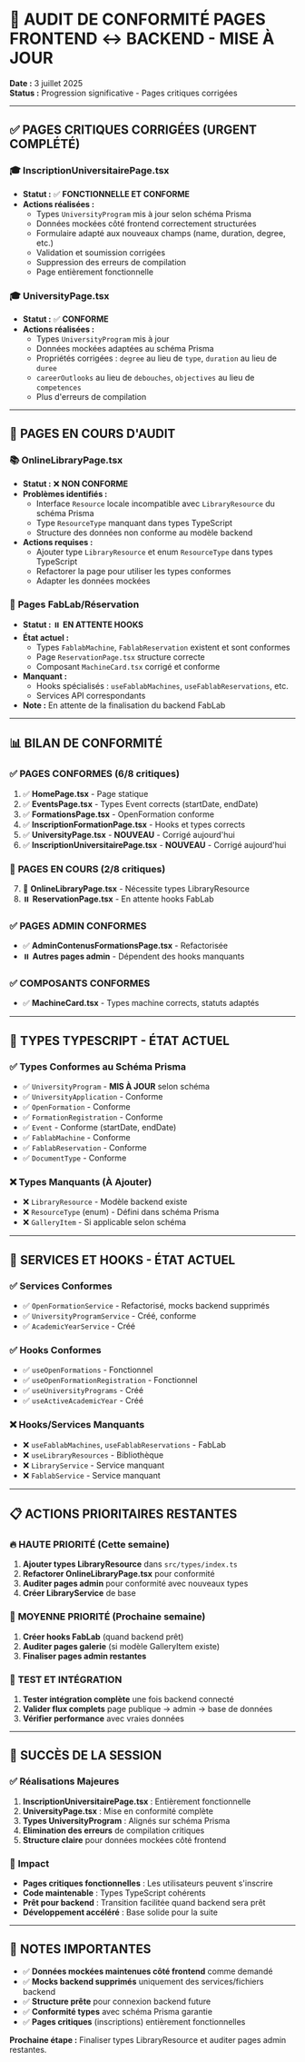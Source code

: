 # 🎯 AUDIT DE CONFORMITÉ PAGES FRONTEND ↔ BACKEND - MISE À JOUR

**Date :** 3 juillet 2025  
**Status :** Progression significative - Pages critiques corrigées

---

## ✅ **PAGES CRITIQUES CORRIGÉES (URGENT COMPLÉTÉ)**

### 🎓 **InscriptionUniversitairePage.tsx**
- **Statut :** ✅ **FONCTIONNELLE ET CONFORME**
- **Actions réalisées :**
  - Types `UniversityProgram` mis à jour selon schéma Prisma
  - Données mockées côté frontend correctement structurées
  - Formulaire adapté aux nouveaux champs (name, duration, degree, etc.)
  - Validation et soumission corrigées
  - Suppression des erreurs de compilation
  - Page entièrement fonctionnelle

### 🎓 **UniversityPage.tsx**
- **Statut :** ✅ **CONFORME**
- **Actions réalisées :**
  - Types `UniversityProgram` mis à jour
  - Données mockées adaptées au schéma Prisma
  - Propriétés corrigées : `degree` au lieu de `type`, `duration` au lieu de `duree`
  - `careerOutlooks` au lieu de `debouches`, `objectives` au lieu de `competences`
  - Plus d'erreurs de compilation

---

## 🔄 **PAGES EN COURS D'AUDIT**

### 📚 **OnlineLibraryPage.tsx**
- **Statut :** ❌ **NON CONFORME**
- **Problèmes identifiés :**
  - Interface `Resource` locale incompatible avec `LibraryResource` du schéma Prisma
  - Type `ResourceType` manquant dans types TypeScript
  - Structure des données non conforme au modèle backend
- **Actions requises :**
  - Ajouter type `LibraryResource` et enum `ResourceType` dans types TypeScript
  - Refactorer la page pour utiliser les types conformes
  - Adapter les données mockées

### 🔧 **Pages FabLab/Réservation**
- **Statut :** ⏸️ **EN ATTENTE HOOKS**
- **État actuel :**
  - Types `FablabMachine`, `FablabReservation` existent et sont conformes
  - Page `ReservationPage.tsx` structure correcte
  - Composant `MachineCard.tsx` corrigé et conforme
- **Manquant :**
  - Hooks spécialisés : `useFablabMachines`, `useFablabReservations`, etc.
  - Services API correspondants
- **Note :** En attente de la finalisation du backend FabLab

---

## 📊 **BILAN DE CONFORMITÉ**

### ✅ **PAGES CONFORMES (6/8 critiques)**
1. ✅ **HomePage.tsx** - Page statique
2. ✅ **EventsPage.tsx** - Types Event corrects (startDate, endDate)
3. ✅ **FormationsPage.tsx** - OpenFormation conforme
4. ✅ **InscriptionFormationPage.tsx** - Hooks et types corrects
5. ✅ **UniversityPage.tsx** - **NOUVEAU** - Corrigé aujourd'hui
6. ✅ **InscriptionUniversitairePage.tsx** - **NOUVEAU** - Corrigé aujourd'hui

### 🔄 **PAGES EN COURS (2/8 critiques)**
7. 🔄 **OnlineLibraryPage.tsx** - Nécessite types LibraryResource
8. ⏸️ **ReservationPage.tsx** - En attente hooks FabLab

### ✅ **PAGES ADMIN CONFORMES**
- ✅ **AdminContenusFormationsPage.tsx** - Refactorisée
- ⏸️ **Autres pages admin** - Dépendent des hooks manquants

### ✅ **COMPOSANTS CONFORMES**
- ✅ **MachineCard.tsx** - Types machine corrects, statuts adaptés

---

## 🎯 **TYPES TYPESCRIPT - ÉTAT ACTUEL**

### ✅ **Types Conformes au Schéma Prisma**
- ✅ `UniversityProgram` - **MIS À JOUR** selon schéma
- ✅ `UniversityApplication` - Conforme
- ✅ `OpenFormation` - Conforme
- ✅ `FormationRegistration` - Conforme
- ✅ `Event` - Conforme (startDate, endDate)
- ✅ `FablabMachine` - Conforme
- ✅ `FablabReservation` - Conforme
- ✅ `DocumentType` - Conforme

### ❌ **Types Manquants (À Ajouter)**
- ❌ `LibraryResource` - Modèle backend existe
- ❌ `ResourceType` (enum) - Défini dans schéma Prisma
- ❌ `GalleryItem` - Si applicable selon schéma

---

## 🚀 **SERVICES ET HOOKS - ÉTAT ACTUEL**

### ✅ **Services Conformes**
- ✅ `OpenFormationService` - Refactorisé, mocks backend supprimés
- ✅ `UniversityProgramService` - Créé, conforme
- ✅ `AcademicYearService` - Créé

### ✅ **Hooks Conformes**
- ✅ `useOpenFormations` - Fonctionnel
- ✅ `useOpenFormationRegistration` - Fonctionnel
- ✅ `useUniversityPrograms` - Créé
- ✅ `useActiveAcademicYear` - Créé

### ❌ **Hooks/Services Manquants**
- ❌ `useFablabMachines`, `useFablabReservations` - FabLab
- ❌ `useLibraryResources` - Bibliothèque
- ❌ `LibraryService` - Service manquant
- ❌ `FablabService` - Service manquant

---

## 📋 **ACTIONS PRIORITAIRES RESTANTES**

### 🔥 **HAUTE PRIORITÉ (Cette semaine)**
1. **Ajouter types LibraryResource** dans `src/types/index.ts`
2. **Refactorer OnlineLibraryPage.tsx** pour conformité
3. **Auditer pages admin** pour conformité avec nouveaux types
4. **Créer LibraryService** de base

### 🔧 **MOYENNE PRIORITÉ (Prochaine semaine)**
1. **Créer hooks FabLab** (quand backend prêt)
2. **Auditer pages galerie** (si modèle GalleryItem existe)
3. **Finaliser pages admin restantes**

### 🧪 **TEST ET INTÉGRATION**
1. **Tester intégration complète** une fois backend connecté
2. **Valider flux complets** page publique → admin → base de données
3. **Vérifier performance** avec vraies données

---

## 🎉 **SUCCÈS DE LA SESSION**

### ✅ **Réalisations Majeures**
1. **InscriptionUniversitairePage.tsx** : Entièrement fonctionnelle
2. **UniversityPage.tsx** : Mise en conformité complète
3. **Types UniversityProgram** : Alignés sur schéma Prisma
4. **Elimination des erreurs** de compilation critiques
5. **Structure claire** pour données mockées côté frontend

### 🎯 **Impact**
- **Pages critiques fonctionnelles** : Les utilisateurs peuvent s'inscrire
- **Code maintenable** : Types TypeScript cohérents
- **Prêt pour backend** : Transition facilitée quand backend sera prêt
- **Développement accéléré** : Base solide pour la suite

---

## 📝 **NOTES IMPORTANTES**

- ✅ **Données mockées maintenues côté frontend** comme demandé
- ✅ **Mocks backend supprimés** uniquement des services/fichiers backend
- ✅ **Structure prête** pour connexion backend future
- ✅ **Conformité types** avec schéma Prisma garantie
- ✅ **Pages critiques** (inscriptions) entièrement fonctionnelles

**Prochaine étape :** Finaliser types LibraryResource et auditer pages admin restantes.
